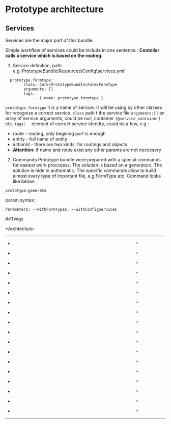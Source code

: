 # Prototype architecture

## Services

Services are the major part of this bundle. 

Simple workflow of services could be include in one sentence :
**Contoller calls a service which is based on the routing.**
  1.  Service definition, path e.g.:PrototypeBundle\Resources\Config\services.yml:
```
  prototype.formtype:
        class: Core\PrototypeBundle\Form\FormType
        arguments: []        
        tags:
            -  { name: prototype.formtype } 

```

``` prototype.formtype ``` it is a name of service. It will be using by other classes for recognize a correct service. 
```class``` path t the service file
```arguments:[]``` an array of service arguments, could be null, container ```[@service_container] ``` etc.
```tags:  ``` element of correct service identify, could be a few, e.g.:
*    route - routing, only begining part is enough 
*    entity - full name of entity
*    actionId - there are two kinds, for routings and objects
*   **Attention:** if name and route exist any other params are not neccesery
  2. Commands
Prototype bundle were prepared with a  special commands for easiest work proccesss. The solution is based on a generators. The solution is  hide in authomatic. The specific commands allow to build almost every type of important file, e.g FormType etc. 
Command looks like below:
```
prototype:generate 
```
param syntax:
```
Parameters: --withFormTypes; --withConfigServices
```



##Twigs

*Archtecture:


*************************************************************
*                                                           *
*                                                           *
*                                                           *                                                           
*                                                           *                                                           
*                                                           *                                                           
*                                                           *                                                           
*                                                           *                                                           
*                                                           *                                                           
*                                                           *                                                           
*                                                           *                                                           
*                                                           *                                                           
*                                                           *                                                           
*                                                           *                                                           
*                                                           *                                                           
*                                                           *                                                           
*                                                           *                                                           
*                                                           *                                                           
*                                                           *                                                           
*************************************************************
